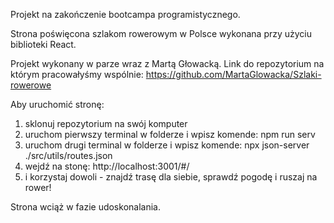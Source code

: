 Projekt na zakończenie bootcampa programistycznego.

Strona poświęcona szlakom rowerowym w Polsce wykonana przy użyciu biblioteki React.

Projekt wykonany w parze wraz z Martą Głowacką.
Link do repozytorium na którym pracowałyśmy wspólnie: https://github.com/MartaGlowacka/Szlaki-rowerowe


Aby uruchomić stronę:
1. sklonuj repozytorium na swój komputer
2. uruchom pierwszy terminal w folderze i wpisz komende: npm run serv
3. uruchom drugi terminal w folderze i wpisz komende: npx json-server ./src/utils/routes.json
4. wejdź na stonę: http://localhost:3001/#/
5. i korzystaj dowoli - znajdź trasę dla siebie, sprawdź pogodę i ruszaj na rower!


Strona wciąż w fazie udoskonalania.
